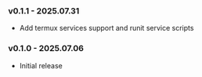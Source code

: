### v0.1.1 - 2025.07.31
* Add termux services support and runit service scripts

### v0.1.0 - 2025.07.06
* Initial release
